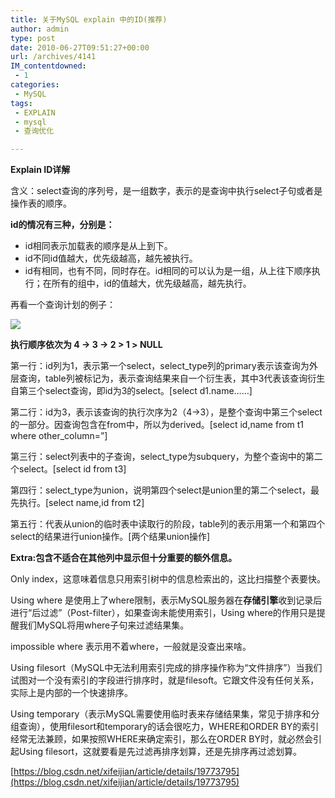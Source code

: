 ```yaml
---
title: 关于MySQL explain 中的ID(推荐)
author: admin
type: post
date: 2010-06-27T09:51:27+00:00
url: /archives/4141
IM_contentdowned:
 - 1
categories:
 - MySQL
tags:
 - EXPLAIN
 - mysql
 - 查询优化

---
```

**Explain ID详解**

含义：select查询的序列号，是一组数字，表示的是查询中执行select子句或者是操作表的顺序。

**id的情况有三种，分别是：**

 * id相同表示加载表的顺序是从上到下。
 * id不同id值越大，优先级越高，越先被执行。
 * id有相同，也有不同，同时存在。id相同的可以认为是一组，从上往下顺序执行；在所有的组中，id的值越大，优先级越高，越先执行。

再看一个查询计划的例子：

[![](https://blog.haohtml.com/wp-content/uploads/2010/06/mysql_explain.png)][1]

**执行顺序依次为 4 -> 3 -> 2 > 1 > NULL**

第一行：id列为1，表示第一个select，select_type列的primary表示该查询为外层查询，table列被标记为，表示查询结果来自一个衍生表，其中3代表该查询衍生自第三个select查询，即id为3的select。[select d1.name……]

第二行：id为3，表示该查询的执行次序为2（4→3），是整个查询中第三个select的一部分。因查询包含在from中，所以为derived。[select id,name from t1 where other_column=”]

第三行：select列表中的子查询，select_type为subquery，为整个查询中的第二个select。[select id from t3]

第四行：select_type为union，说明第四个select是union里的第二个select，最先执行。[select name,id from t2]

第五行：代表从union的临时表中读取行的阶段，table列的表示用第一个和第四个select的结果进行union操作。[两个结果union操作]

**Extra:包含不适合在其他列中显示但十分重要的额外信息。**

Only index，这意味着信息只用索引树中的信息检索出的，这比扫描整个表要快。

Using where 是使用上了where限制，表示MySQL服务器在**存储引擎**收到记录后进行“后过滤”（Post-filter），如果查询未能使用索引，Using where的作用只是提醒我们MySQL将用where子句来过滤结果集。

impossible where 表示用不着where，一般就是没查出来啥。

Using filesort（MySQL中无法利用索引完成的排序操作称为“文件排序”）当我们试图对一个没有索引的字段进行排序时，就是filesoft。它跟文件没有任何关系，实际上是内部的一个快速排序。

Using temporary（表示MySQL需要使用临时表来存储结果集，常见于排序和分组查询），使用filesort和temporary的话会很吃力，WHERE和ORDER BY的索引经常无法兼顾，如果按照WHERE来确定索引，那么在ORDER BY时，就必然会引起Using filesort，这就要看是先过滤再排序划算，还是先排序再过滤划算。

[https://blog.csdn.net/xifeijian/article/details/19773795](https://blog.csdn.net/xifeijian/article/details/19773795)

 [1]: https://blog.haohtml.com/wp-content/uploads/2010/06/mysql_explain.png